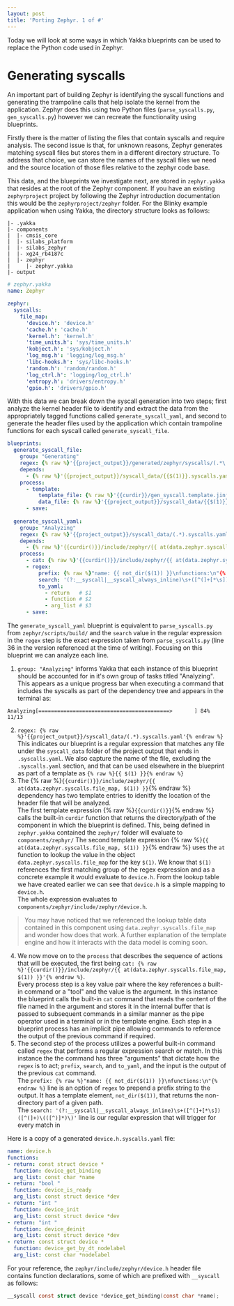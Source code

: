 ```yaml
---
layout: post
title: 'Porting Zephyr. 1 of #'
---
```


Today we will look at some ways in which Yakka blueprints can be used to replace the Python code used in Zephyr.

# Generating syscalls
An important part of building Zephyr is identifying the syscall functions and generating the trampoline calls that help isolate the kernel from the application.
Zephyr does this using two Python files (`parse_syscalls.py`, `gen_syscalls.py`) however we can recreate the functionality using blueprints.

Firstly there is the matter of listing the files that contain syscalls and require analysis. The second issue is that, for unknown reasons, Zephyr generates matching syscall files but stores them in a different directory structure. To address that choice, we can store the names of the syscall files we need and the source location of those files relative to the zephyr code base.

This data, and the blueprints we investigate next, are stored in `zephyr.yakka` that resides at the root of the Zephyr component. If you have an existing `zephyrproject` project by following the Zephyr introduction documentation this would be the `zephyrproject/zephyr` folder. For the Blinky example application when using Yakka, the directory structure looks as follows:

```shell
|- .yakka
|- components
|  |- cmsis_core
|  |- silabs_platform
|  |- silabs_zephyr
|  |- xg24_rb4187c
|  |- zephyr
|     |- zephyr.yakka
|- output
```

```yaml
# zephyr.yakka
name: Zephyr 

zephyr:
  syscalls:
    file_map:
      'device.h': 'device.h'
      'cache.h': 'cache.h'
      'kernel.h': 'kernel.h'
      'time_units.h': 'sys/time_units.h'
      'kobject.h': 'sys/kobject.h'
      'log_msg.h': 'logging/log_msg.h'
      'libc-hooks.h': 'sys/libc-hooks.h'
      'random.h': 'random/random.h'
      'log_ctrl.h': 'logging/log_ctrl.h'
      'entropy.h': 'drivers/entropy.h'
      'gpio.h': 'drivers/gpio.h'
```

With this data we can break down the syscall generation into two steps; first analyze the kernel header file to identify and extract the data from the appropriately tagged functions called `generate_syscall_yaml`, and second to generate the header files used by the application which contain trampoline functions for each syscall called `generate_syscall_file`.

```yaml
blueprints:
  generate_syscall_file:
    group: "Generating"
    regex: {% raw %}'{{project_output}}/generated/zephyr/syscalls/(.*\.h)'{% endraw %}
    depends:
      - {% raw %}'{{project_output}}/syscall_data/{{$(1)}}.syscalls.yaml'{% endraw %}
    process:
      - template:
          template_file: {% raw %}'{{curdir}}/gen_syscall.template.jinja'{% endraw %}
          data_file: {% raw %}'{{project_output}}/syscall_data/{{$(1)}}.syscalls.yaml'{% endraw %}
      - save:
  
  generate_syscall_yaml:
    group: "Analyzing"
    regex: {% raw %}'{{project_output}}/syscall_data/(.*).syscalls.yaml'{% endraw %}
    depends:
      - {% raw %}'{{curdir()}}/include/zephyr/{{ at(data.zephyr.syscalls.file_map, $(1)) }}'{% endraw %}
    process:
      - cat: {% raw %}'{{curdir()}}/include/zephyr/{{ at(data.zephyr.syscalls.file_map, $(1)) }}'{% endraw %}
      - regex:
          prefix: {% raw %}"name: {{ not_dir($(1)) }}\nfunctions:\n"{% endraw %}
          search: '(?:__syscall|__syscall_always_inline)\s+([^(]+[*\s])([^(]+)\(([^)]*)\)'
          to_yaml:
            - return   # $1
            - function # $2
            - arg_list # $3
      - save:
```

The `generate_syscall_yaml` blueprint is equivalent to `parse_syscalls.py` from `zephyr/scripts/build/` and the `search` value in the regular expression in the `regex` step is the exact expression taken from `parse_syscalls.py` (line 36 in the version referenced at the time of writing).
Focusing on this blueprint we can analyze each line.

1. `group: "Analyzing"` informs Yakka that each instance of this blueprint should be accounted for in it's own group of tasks titled "Analyzing". This appears as a unique progress bar when executing a command that includes the syscalls as part of the dependency tree and appears in the terminal as:
```shell
Analyzing[==========================================>       ] 84% 11/13
```
2. `regex: {% raw %}'{{project_output}}/syscall_data/(.*).syscalls.yaml'{% endraw %}`
This indicates our blueprint is a regular expression that matches any file under the `syscall_data` folder of the project output that ends in `.syscalls.yaml`. We also capture the name of the file, excluding the `.syscalls.yaml` section, and that can be used elsewhere in the blueprint as part of a template as `{% raw %}{{ $(1) }}{% endraw %}`
3. The {% raw %}`{{curdir()}}/include/zephyr/{{ at(data.zephyr.syscalls.file_map, $(1)) }}`{% endraw %} dependency has two template entries to idenitfy the location of the header file that will be analyzed.  
The first template expression {% raw %}`{{curdir()}}`{% endraw %} calls the built-in `curdir` function that returns the directory/path of the component in which the blueprint is defined. This, being defined in `zephyr.yakka` contained the `zephyr/` folder will evaluate to `components/zephyr/` 
The second template expression {% raw %}`{{ at(data.zephyr.syscalls.file_map, $(1)) }}`{% endraw %} uses the `at` function to lookup the value in the object `data.zephyr.syscalls.file_map` for the key `$(1)`. We know that `$(1)` references the first matching group of the regex expression and as a concrete example it would evaluate to `device.h`. From the lookup table we have created earlier we can see that `device.h` is a simple mapping to `device.h`.  
The whole expression evaluates to `components/zephyr/include/zephyr/device.h`.  
> You may have noticed that we referenced the lookup table data contained in this component using `data.zephyr.syscalls.file_map` and wonder how does that work. A further explanation of the template engine and how it interacts with the data model is coming soon.
4. We now move on to the `process` that describes the sequence of actions that will be executed, the first being `cat: {% raw %}'{{curdir()}}/include/zephyr/{{ at(data.zephyr.syscalls.file_map, $(1)) }}'{% endraw %}`.  
Every process step is a key value pair where the key references a built-in command or a "tool" and the value is the argument. In this instance the blueprint calls the built-in `cat` command that reads the content of the file named in the argument and stores it in the internal buffer that is passed to subsequent commands in a similar manner as the pipe operator used in a terminal or in the template engine. Each step in a blueprint process has an implicit pipe allowing commands to reference the output of the previous command if required.
5. The second step of the process utilizes a powerful built-in command called `regex` that performs a regular expression search or match. In this instance the the command has three "arguments" that dictate how the `regex` is to act; `prefix`, `search`, and `to_yaml`, and the input is the output of the previous `cat` command.  
The `prefix: {% raw %}"name: {{ not_dir($(1)) }}\nfunctions:\n"{% endraw %}` line is an option of `regex` to prepend a prefix string to the output. It has a template element, `not_dir($(1))`, that returns the non-directory part of a given path.  
The `search: '(?:__syscall|__syscall_always_inline)\s+([^(]+[*\s])([^(]+)\(([^)]*)\)'` line is our regular expression that will trigger for every match in 


Here is a copy of a generated `device.h.syscalls.yaml` file:
```yaml
name: device.h
functions:
- return: const struct device *
  function: device_get_binding
  arg_list: const char *name
- return: "bool "
  function: device_is_ready
  arg_list: const struct device *dev
- return: "int "
  function: device_init
  arg_list: const struct device *dev
- return: "int "
  function: device_deinit
  arg_list: const struct device *dev
- return: const struct device *
  function: device_get_by_dt_nodelabel
  arg_list: const char *nodelabel

```
For your reference, the `zephyr/include/zephyr/device.h` header file contains function declarations, some of which are prefixed with `__syscall` as follows:
```c
__syscall const struct device *device_get_binding(const char *name);
```